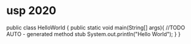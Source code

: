 # usp 2020


public class HelloWorld
{
public static void main(String[] args){
//TODO AUTO - generated method stub
System.out.printIn("Hello World");
}
}